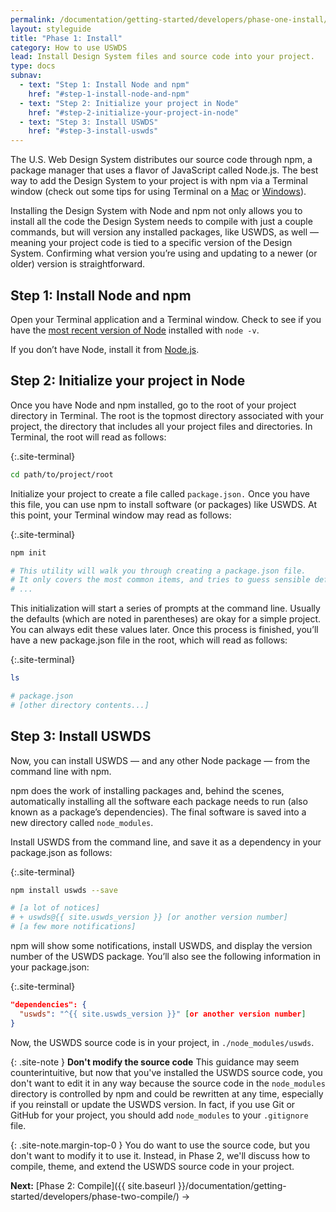 ```yaml
---
permalink: /documentation/getting-started/developers/phase-one-install/
layout: styleguide
title: "Phase 1: Install"
category: How to use USWDS
lead: Install Design System files and source code into your project.
type: docs
subnav:
  - text: "Step 1: Install Node and npm"
    href: "#step-1-install-node-and-npm"
  - text: "Step 2: Initialize your project in Node"
    href: "#step-2-initialize-your-project-in-node"
  - text: "Step 3: Install USWDS"
    href: "#step-3-install-uswds"
---
```


The U.S. Web Design System distributes our source code through npm, a package manager that uses a flavor of JavaScript called Node.js. The best way to add the Design System to your project is with npm via a Terminal window (check out some tips for using Terminal on a [Mac](https://support.apple.com/guide/terminal/open-or-quit-terminal-apd5265185d-f365-44cb-8b09-71a064a42125/mac) or [Windows](https://www.microsoft.com/en-us/p/windows-terminal/9n0dx20hk701?rtc=1&activetab=pivot:overviewtab)). 

Installing the Design System with Node and npm not only allows you to install all the code the Design System needs to compile with just a couple commands, but will version any installed packages, like USWDS, as well — meaning your project code is tied to a specific version of the Design System. Confirming what version you’re using and updating to a newer (or older) version is straightforward.

## Step 1: Install Node and npm
Open your Terminal application and a Terminal window. Check to see if you have the [most recent version of Node](https://github.com/uswds/uswds/blob/develop/.nvmrc) installed with `node -v`.

If you don’t have Node, install it from [Node.js](https://nodejs.org/en/download/).

## Step 2: Initialize your project in Node
Once you have Node and npm installed, go to the root of your project directory in Terminal. The root is the topmost directory associated with your project, the directory that includes all your project files and directories. In Terminal, the root will read as follows:

{:.site-terminal}
```bash
cd path/to/project/root
```

Initialize your project to create a file called `package.json.` Once you have this file, you can use npm to install software (or packages) like USWDS. At this point, your Terminal window may read as follows:

{:.site-terminal}
```bash
npm init

# This utility will walk you through creating a package.json file.
# It only covers the most common items, and tries to guess sensible defaults.
# ...
```

This initialization will start a series of prompts at the command line. Usually the defaults (which are noted in parentheses) are okay for a simple project. You can always edit these values later. Once this process is finished, you’ll have a new package.json file in the root, which will read as follows:

{:.site-terminal}
```bash
ls

# package.json
# [other directory contents...]
```

## Step 3: Install USWDS
Now, you can install USWDS — and any other Node package — from the command line with npm.

npm does the work of installing packages and, behind the scenes, automatically installing all the software each package needs to run (also known as a package’s dependencies). The final software is saved into a new directory called `node_modules`.

Install USWDS from the command line, and save it as a dependency in your package.json as follows:

{:.site-terminal}
```bash
npm install uswds --save

# [a lot of notices]
# + uswds@{{ site.uswds_version }} [or another version number]
# [a few more notifications]
```

npm will show some notifications, install USWDS, and display the version number of the USWDS package. You’ll also see the following information in your package.json:

{:.site-terminal}
```json
"dependencies": {
  "uswds": "^{{ site.uswds_version }}" [or another version number]
}
```

Now, the USWDS source code is in your project, in `./node_modules/uswds`.

{: .site-note }
**Don't modify the source code**
This guidance may seem counterintuitive, but now that you've installed the USWDS source code, you don't want to edit it in any way because the source code in the `node_modules` directory is controlled by npm and could be rewritten at any time, especially if you reinstall or update the USWDS version. In fact, if you use Git or GitHub for your project, you should add `node_modules` to your `.gitignore` file.

{: .site-note.margin-top-0 }
You do want to use the source code, but you don't want to modify it to use it. Instead, in Phase 2, we'll discuss how to compile, theme, and extend the USWDS source code in your project.

**Next:** [Phase 2: Compile]({{ site.baseurl }}/documentation/getting-started/developers/phase-two-compile/) →
